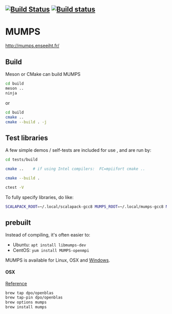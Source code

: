 [![Build Status](https://travis-ci.org/scivision/mumps.svg?branch=master)](https://travis-ci.org/scivision/mumps)
[![Build status](https://ci.appveyor.com/api/projects/status/dyonair98wk9u5gv?svg=true)](https://ci.appveyor.com/project/scivision/mumps)
---

# MUMPS

http://mumps.enseeiht.fr/

## Build

Meson or CMake can build MUMPS

```sh
cd build
meson ..
ninja
```

or

```sh
cd build
cmake ..
cmake --build . -j
```

## Test libraries

A few simple demos / self-tests are included for use , and are run by:
```sh
cd tests/build

cmake ..    # if using Intel compilers:  FC=mpiifort cmake ..

cmake --build .

ctest -V
```

To fully specify libraries, do like:
```sh
SCALAPACK_ROOT=~/.local/scalapack-gcc8 MUMPS_ROOT=~/.local/mumps-gcc8 MPI_ROOT=~/.local/openmpi-3.1.3-gcc8/ LAPACK_ROOT=~/.local/lapack-gcc8 FC=gfortran-8  cmake ..
```

## prebuilt

Instead of compiling, it's often easier to:

* Ubuntu: `apt install libmumps-dev`
* CentOS: `yum install MUMPS-openmpi`

MUMPS is available for Linux, OSX and 
[Windows](http://mumps.enseeiht.fr/index.php?page=links).


#### OSX

[Reference](http://mumps.enseeiht.fr/index.php?page=links)

```sh
brew tap dpo/openblas
brew tap-pin dpo/openblas
brew options mumps
brew install mumps
```

